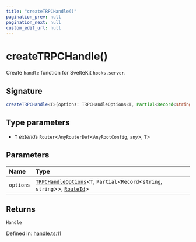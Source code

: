 ```yaml
---
title: "createTRPCHandle()"
pagination_prev: null
pagination_next: null
custom_edit_url: null
---
```


# createTRPCHandle()

Create `handle` function for SvelteKit `hooks.server`.

## Signature

```ts
createTRPCHandle<T>(options: TRPCHandleOptions<T, Partial<Record<string, string>>, RouteId>): Handle;
```

## Type parameters

- `T` *extends* `Router`<`AnyRouterDef`<`AnyRootConfig`, `any`\>, `T`\>

## Parameters

| Name | Type |
| :------ | :------ |
| `options` | [`TRPCHandleOptions`](../types/TRPCHandleOptions.md)<`T`, `Partial`<`Record`<`string`, `string`\>\>, [`RouteId`](../types/RouteId.md)\> |

## Returns

`Handle`

Defined in:  [handle.ts:11](https://github.com/bevm0/trpc-svelte-toolbox/blob/9381f64/packages/trpc-sveltekit/src/handle.ts#L11)

